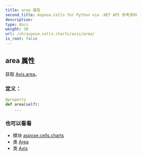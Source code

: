 ```yaml
---
title: area 属性
second_title: Aspose.Cells for Python via .NET API 参考资料
description:
type: docs
weight: 30
url: /zh/aspose.cells.charts/axis/area/
is_root: false
---
```

## area 属性

获取 [Axis.area](/cells/python-net/zh/aspose.cells.charts/axis#area)。
### 定义：
```python
@property
def area(self):
    ...
```

### 也可以看看
* 模块 [aspose.cells.charts](../../)
* 类 [Area](/cells/python-net/zh/aspose.cells.drawing/area)
* 类 [Axis](/cells/python-net/zh/aspose.cells.charts/axis)
